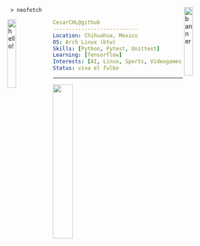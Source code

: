 <div>
<img align="right" width="20%" src="https://i.redd.it/ovzljl6blr481.jpg" alt="banner" />
</a>

```shell
 > 𝚗𝚎𝚘𝚏𝚎𝚝𝚌𝚑 
```

<a href="https://www.youtube.com/watch?v=1rd4P7uMvvQ">
<img src="https://media0.giphy.com/media/y8tLxq4uGuIWFFIOQW/giphy.gif?cid=6c09b9527qnlf48ro73tsg5hn1nbfwmzgcngkhf55os37k4v&ep=v1_internal_gif_by_id&rid=giphy.gif&ct=s" alt="hello!" width="20%" align="left"/>
</a>


``` yaml
CesarCHL@github
---------------------------
𝙻𝚘𝚌𝚊𝚝𝚒𝚘𝚗: 𝙲𝚑𝚒𝚑𝚞𝚊𝚑𝚞𝚊, 𝙼𝚎𝚡𝚒𝚌𝚘
𝙾𝚂: 𝙰𝚛𝚌𝚑 𝙻𝚒𝚗𝚞𝚡 (btw)
𝚂𝚔𝚒𝚕𝚕𝚜: [𝙿𝚢𝚝𝚑𝚘𝚗, Pytest, Unittest]
𝙻𝚎𝚊𝚛𝚗𝚒𝚗𝚐: [Tensorflow]
𝙸𝚗𝚝𝚎𝚛𝚎𝚜𝚝𝚜: [AI, Linux, Sports, Videogames, Hiking, Camping]
𝚂𝚝𝚊𝚝𝚞𝚜: viva el fulbo 
```

</div>

---

<div>
<a href="https://spotify-github-profile.kittinanx.com/api/view?uid=226wgyhm5q44mg5fhvgybkdca&redirect=true">
<img width="30%" align="left" src="https://spotify-github-profile.kittinanx.com/api/view?uid=CesarCHLcover_image=true&theme=natemoo-re&bar_color=99c1f1&bar_color_cover=true" />
</a>

</div>